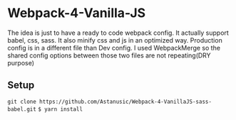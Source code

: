 # Webpack-4-Vanilla-JS

The idea is just to have a ready to code webpack config.
It actually support babel, css, sass.
It also minify css and js in an optimized way.
Production config is in a different file than Dev config.
I used WebpackMerge so the shared config options between those two files are not repeating(DRY purpose)

## Setup

`git clone https://github.com/Astanusic/Webpack-4-VanillaJS-sass-babel.git`
`$ yarn install`
